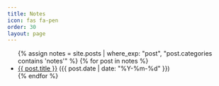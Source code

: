 ```yaml
---
title: Notes
icon: fas fa-pen
order: 30
layout: page
---
```


<ul>
  {% assign notes = site.posts | where_exp: "post", "post.categories contains 'notes'" %}
  {% for post in notes %}
    <li>
      <a href="{{ post.url | relative_url }}">{{ post.title }}</a>
      <span class="post-date">({{ post.date | date: "%Y-%m-%d" }})</span>
    </li>
  {% endfor %}
</ul>